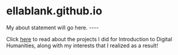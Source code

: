 # ellablank.github.io

My about statement will go here. ----

Click [here](statement.md) to read about the projects I did for Introduction to Digital Humanities, along with my interests that I realized as a result!




